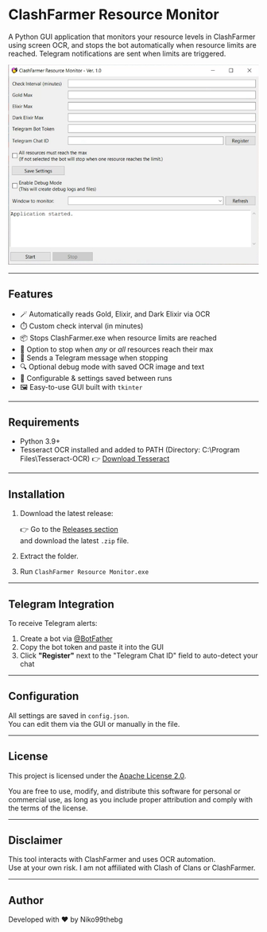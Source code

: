 # ClashFarmer Resource Monitor

A Python GUI application that monitors your resource levels in ClashFarmer using screen OCR, and stops the bot automatically when resource limits are reached. Telegram notifications are sent when limits are triggered.

![screenshot](preview.png) <!-- Optional: add screenshot image -->

---

## Features

- 🪄 Automatically reads Gold, Elixir, and Dark Elixir via OCR
- ⏱️ Custom check interval (in minutes)
- 📦 Stops ClashFarmer.exe when resource limits are reached
- 🛑 Option to stop when *any* or *all* resources reach their max
- 🔔 Sends a Telegram message when stopping
- 🔍 Optional debug mode with saved OCR image and text
- 💾 Configurable & settings saved between runs
- 🖼️ Easy-to-use GUI built with `tkinter`

---

## Requirements

- Python 3.9+
- Tesseract OCR installed and added to PATH
  (Directory: C:\Program Files\Tesseract-OCR)
  👉 [Download Tesseract](https://github.com/tesseract-ocr/tesseract)

---

## Installation

1. Download the latest release:

   👉 Go to the [Releases section](https://github.com/niko99thebg/public_clashfarmer_resourcemonitor/releases)  
   and download the latest `.zip` file.

2. Extract the folder.

3. Run `ClashFarmer Resource Monitor.exe`

---

## Telegram Integration

To receive Telegram alerts:

1. Create a bot via [@BotFather](https://t.me/BotFather)
2. Copy the bot token and paste it into the GUI
3. Click **"Register"** next to the "Telegram Chat ID" field to auto-detect your chat

---

## Configuration

All settings are saved in `config.json`.  
You can edit them via the GUI or manually in the file.

---

## License

This project is licensed under the [Apache License 2.0](https://www.apache.org/licenses/LICENSE-2.0).

You are free to use, modify, and distribute this software for personal or commercial use,
as long as you include proper attribution and comply with the terms of the license.

---

## Disclaimer

This tool interacts with ClashFarmer and uses OCR automation.  
Use at your own risk. I am not affiliated with Clash of Clans or ClashFarmer.

---

## Author

Developed with ❤️ by Niko99thebg
